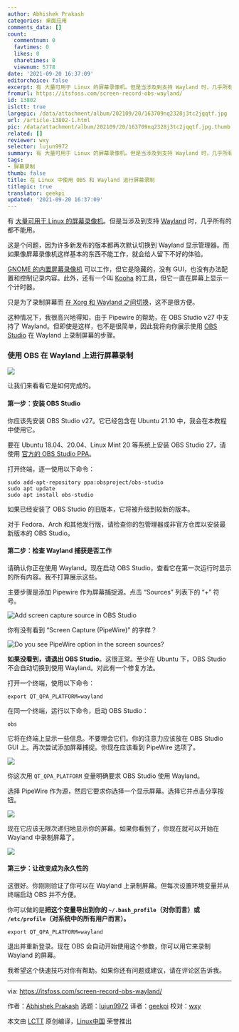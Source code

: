 ```yaml
---
author: Abhishek Prakash
categories: 桌面应用
comments_data: []
count:
  commentnum: 0
  favtimes: 0
  likes: 0
  sharetimes: 0
  viewnum: 5778
date: '2021-09-20 16:37:09'
editorchoice: false
excerpt: 有 大量可用于 Linux 的屏幕录像机。但是当涉及到支持 Wayland 时，几乎所有的都不能用。
fromurl: https://itsfoss.com/screen-record-obs-wayland/
id: 13802
islctt: true
largepic: /data/attachment/album/202109/20/163709nq2328j3tc2jqqtf.jpg
url: /article-13802-1.html
pic: /data/attachment/album/202109/20/163709nq2328j3tc2jqqtf.jpg.thumb.jpg
related: []
reviewer: wxy
selector: lujun9972
summary: 有 大量可用于 Linux 的屏幕录像机。但是当涉及到支持 Wayland 时，几乎所有的都不能用。
tags:
- 屏幕录制
thumb: false
title: 在 Linux 中使用 OBS 和 Wayland 进行屏幕录制
titlepic: true
translator: geekpi
updated: '2021-09-20 16:37:09'
---
```


有 [大量可用于 Linux 的屏幕录像机](https://itsfoss.com/best-linux-screen-recorders/)。但是当涉及到支持 [Wayland](https://wayland.freedesktop.org/) 时，几乎所有的都不能用。


这是个问题，因为许多新发布的版本都再次默认切换到 Wayland 显示管理器。而如果像屏幕录像机这样基本的东西不能工作，就会给人留下不好的体验。


[GNOME 的内置屏幕录像机](https://itsfoss.com/gnome-screen-recorder/) 可以工作，但它是隐藏的，没有 GUI，也没有办法配置和控制记录内容。此外，还有一个叫 [Kooha](https://itsfoss.com/kooha-screen-recorder/) 的工具，但它一直在屏幕上显示一个计时器。


只是为了录制屏幕而 [在 Xorg 和 Wayland 之间切换](https://itsfoss.com/switch-xorg-wayland/)，这不是很方便。


这种情况下，我很高兴地得知，由于 Pipewire 的帮助，在 OBS Studio v27 中支持了 Wayland。但即使是这样，也不是很简单，因此我将向你展示使用 [OBS Studio](https://obsproject.com/) 在 Wayland 上录制屏幕的步骤。


### 使用 OBS 在 Wayland 上进行屏幕录制


![](/data/attachment/album/202109/20/163709nq2328j3tc2jqqtf.jpg)


让我们来看看它是如何完成的。


#### 第一步：安装 OBS Studio


你应该先安装 OBS Studio v27。它已经包含在 Ubuntu 21.10 中，我会在本教程中使用它。


要在 Ubuntu 18.04、20.04、Linux Mint 20 等系统上安装 OBS Studio 27，请使用 [官方的 OBS Studio PPA](https://launchpad.net/~obsproject/+archive/ubuntu/obs-studio)。


打开终端，逐一使用以下命令：



```
sudo add-apt-repository ppa:obsproject/obs-studio
sudo apt update
sudo apt install obs-studio

```

如果已经安装了 OBS Studio 的旧版本，它将被升级到较新的版本。


对于 Fedora、Arch 和其他发行版，请检查你的包管理器或非官方仓库以安装最新版本的 OBS Studio。


#### 第二步：检查 Wayland 捕获是否工作


请确认你正在使用 Wayland。现在启动 OBS Studio，查看它在第一次运行时显示的所有内容。我不打算展示这些。


主要步骤是添加 Pipewire 作为屏幕捕捉源。点击 “Sources” 列表下的 “+” 符号。


![Add screen capture source in OBS Studio](/data/attachment/album/202109/20/163710glbvhzbxt55lv2y6.png)


你有没有看到 “Screen Capture (PipeWire)” 的字样？


![Do you see PipeWire option in the screen sources?](/data/attachment/album/202109/20/163710c68nvmw0t2462xxx.png)


**如果没看到，请退出 OBS Studio**。这很正常。至少在 Ubuntu 下，OBS Studio 不会自动切换到使用 Wayland。对此有一个修复方法。


打开一个终端，使用以下命令：



```
export QT_QPA_PLATFORM=wayland

```

在同一个终端，运行以下命令，启动 OBS Studio：



```
obs

```

它将在终端上显示一些信息。不要理会它们。你的注意力应该放在 OBS Studio GUI 上。再次尝试添加屏幕捕捉。你现在应该看到 PipeWire 选项了。


![](/data/attachment/album/202109/20/163710c68nvmw0t2462xxx.png)


你这次用 `QT_QPA_PLATFORM` 变量明确要求 OBS Studio 使用 Wayland。


选择 PipeWire 作为源，然后它要求你选择一个显示屏幕。选择它并点击分享按钮。


![](/data/attachment/album/202109/20/163710juxbyqbmmjenrmqe.png)


现在它应该无限次递归地显示你的屏幕。如果你看到了，你现在就可以开始在 Wayland 中录制屏幕了。


![](/data/attachment/album/202109/20/163710tqclencdze2q02pa.jpg)


#### 第三步：让改变成为永久性的


这很好。你刚刚验证了你可以在 Wayland 上录制屏幕。但每次设置环境变量并从终端启动 OBS 并不方便。


你可以做的是**把这个变量导出到你的 `~/.bash_profile`（对你而言）或 `/etc/profile`（对系统中的所有用户而言）。**



```
export QT_QPA_PLATFORM=wayland

```

退出并重新登录。现在 OBS 会自动开始使用这个参数，你可以用它来录制 Wayland 的屏幕。


我希望这个快速技巧对你有帮助。如果你还有问题或建议，请在评论区告诉我。




---


via: <https://itsfoss.com/screen-record-obs-wayland/>


作者：[Abhishek Prakash](https://itsfoss.com/author/abhishek/) 选题：[lujun9972](https://github.com/lujun9972) 译者：[geekpi](https://github.com/geekpi) 校对：[wxy](https://github.com/wxy)


本文由 [LCTT](https://github.com/LCTT/TranslateProject) 原创编译，[Linux中国](https://linux.cn/) 荣誉推出